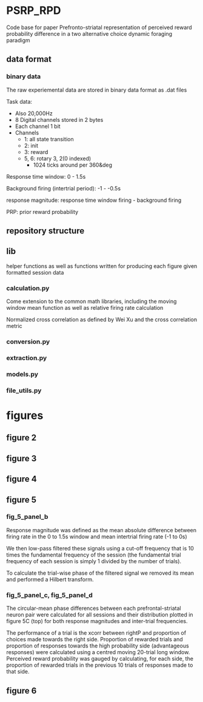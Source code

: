 # PSRP_RPD
Code base for paper Prefronto-striatal representation of perceived reward probability difference in a two alternative choice dynamic foraging paradigm

## data format

### binary data

The raw experiemental data are stored in binary data format as .dat files

Task data:
- Also 20,000Hz
- 8 Digital channels stored in 2 bytes
- Each channel 1 bit
- Channels
    - 1: all state transition 
    - 2: init 
    - 3: reward 
    - 5, 6: rotary 3, 2(0 indexed)
        - 1024 ticks around per 360&deg

Response time window: 0 - 1.5s

Background firing (intertrial period): -1 - -0.5s

response magnitude: response time window firing - background firing

PRP: prior reward probability

## repository structure

## lib

helper functions as well as functions written for producing each figure given formatted session data

### calculation.py

Come extension to the common math libraries, including the moving window mean function as well as relative firing rate calculation

Normalized cross correlation as defined by Wei Xu and the cross correlation metric 

### conversion.py

### extraction.py

### models.py

### file_utils.py



# figures

## figure 2

## figure 3

## figure 4

## figure 5

### fig_5_panel_b

Response magnitude was defined as the mean absolute difference between firing rate in the 0 to 1.5s window and mean intertrial firing rate (-1 to 0s)

We then low-pass filtered these signals using a cut-off frequency that is 10 times the fundamental frequency of the session (the fundamental trial frequency of each session is simply 1 divided by the number of trials).

To calculate the trial-wise phase of the filtered signal we removed its mean and performed a Hilbert transform.   

### fig_5_panel_c, fig_5_panel_d
The circular-mean phase differences between each prefrontal-striatal neuron pair were calculated for all sessions and their distribution plotted in figure 5C (top) for both response magnitudes and inter-trial frequencies.  

The performance of a trial is the xcorr between rightP and proportion of choices made towards the right side. Proportion of rewarded trials and proportion of responses towards the high probability side (advantageous responses) were calculated using a centred moving 20-trial long window.  Perceived reward probability was gauged by calculating, for each side, the proportion of rewarded trials in the previous 10 trials of responses made to that side.  

## figure 6



